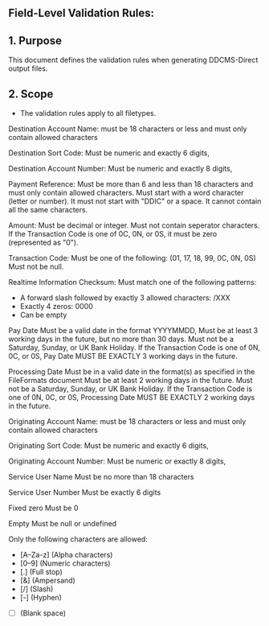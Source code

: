 ## Field-Level Validation Rules:

## 1. Purpose
This document defines the validation rules when generating DDCMS-Direct output files.
## 2. Scope
- The validation rules apply to all filetypes.

Destination Account Name:
must be  18 characters or less and must only contain allowed characters

Destination Sort Code:
Must be  numeric and exactly 6 digits,

Destination Account Number:
Must be  numeric and exactly 8 digits,

Payment Reference:
Must be more than 6 and less than 18 characters and must only contain allowed characters.
Must start with a word character (letter or number).
It must not start with "DDIC" or a space. It cannot contain all the same characters.

Amount:
Must be decimal or integer.
Must not contain seperator characters.
If the Transaction Code is one of 0C, 0N, or 0S, it must be zero (represented as "0").

Transaction Code:
Must be one of the following: (01, 17, 18, 99, 0C, 0N, 0S)
Must not be null.

Realtime Information Checksum:
Must match one of the following patterns:
- A forward slash followed by exactly 3 allowed characters: /XXX
- Exactly 4 zeros: 0000
- Can be empty

Pay Date 
Must be a valid date in the format YYYYMMDD, 
Must be at least 3 working days in the future, but no more than 30 days.
Must not be a Saturday, Sunday, or UK Bank Holiday.
If the Transaction Code is one of 0N, 0C, or 0S, Pay Date MUST BE EXACTLY 3 working days in the future.

Processing Date
Must be in a valid date in the format(s) as specified in the FileFormats document
Must be at least 2 working days in the future.
Must not be a Saturday, Sunday, or UK Bank Holiday.
If the Transaction Code is one of 0N, 0C, or 0S, Processing Date MUST BE EXACTLY 2 working days in the future.

Originating Account Name:
must be  18 characters or less and must only contain allowed characters

Originating Sort Code:
Must be  numeric and exactly 6 digits,

Originating Account Number:
Must be numeric or exactly 8 digits,

Service User Name
Must be no more than 18 characters

Service User Number
Must be exactly 6 digits

Fixed zero
Must be 0

Empty
Must be null or undefined



Only the following characters are allowed:
- [A–Za-z] (Alpha characters)
- [0–9] (Numeric characters)
- [.] (Full stop)
- [&] (Ampersand)
- [/] (Slash)
- [-] (Hyphen)
- [ ] (Blank space)
